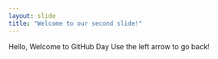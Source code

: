 ```yaml
---
layout: slide
title: "Welcome to our second slide!"
---
```

Hello, Welcome to GitHub Day
Use the left arrow to go back!
